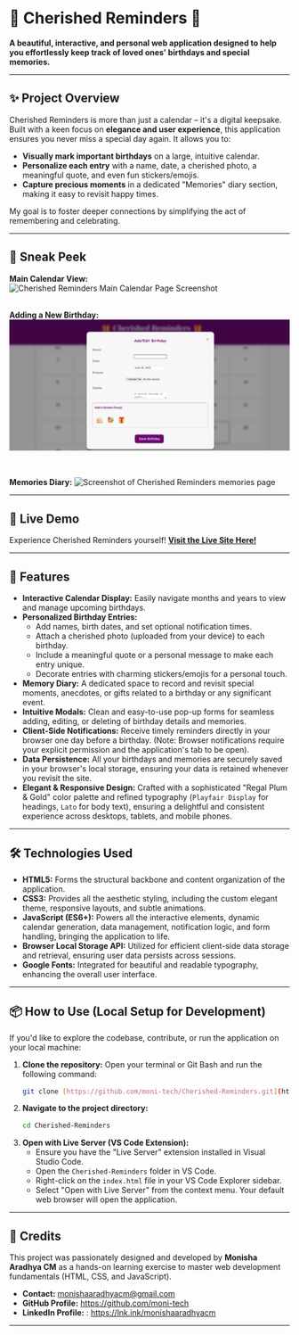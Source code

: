 # 🎁 Cherished Reminders 🎁

**A beautiful, interactive, and personal web application designed to help you effortlessly keep track of loved ones' birthdays and special memories.**

---

## ✨ Project Overview

Cherished Reminders is more than just a calendar – it's a digital keepsake. Built with a keen focus on **elegance and user experience**, this application ensures you never miss a special day again. It allows you to:

* **Visually mark important birthdays** on a large, intuitive calendar.
* **Personalize each entry** with a name, date, a cherished photo, a meaningful quote, and even fun stickers/emojis.
* **Capture precious moments** in a dedicated "Memories" diary section, making it easy to revisit happy times.

My goal is to foster deeper connections by simplifying the act of remembering and celebrating.

---

## 📸 Sneak Peek

**Main Calendar View:**
![Cherished Reminders Main Calendar Page Screenshot](images/calendar.png)

<br> **Adding a New Birthday:**
![Screenshot of Cherished Reminders add birthday modal](images/add-birthday.png)

<br>

**Memories Diary:**
![Screenshot of Cherished Reminders memories page](images/add-memories.png)


---

## 🚀 Live Demo

Experience Cherished Reminders yourself!
[**Visit the Live Site Here!**](https://moni-tech.github.io/Cherished-Reminders/)

---

## 🌟 Features

* **Interactive Calendar Display:** Easily navigate months and years to view and manage upcoming birthdays.
* **Personalized Birthday Entries:**
    * Add names, birth dates, and set optional notification times.
    * Attach a cherished photo (uploaded from your device) to each birthday.
    * Include a meaningful quote or a personal message to make each entry unique.
    * Decorate entries with charming stickers/emojis for a personal touch.
* **Memory Diary:** A dedicated space to record and revisit special moments, anecdotes, or gifts related to a birthday or any significant event.
* **Intuitive Modals:** Clean and easy-to-use pop-up forms for seamless adding, editing, or deleting of birthday details and memories.
* **Client-Side Notifications:** Receive timely reminders directly in your browser one day before a birthday. (Note: Browser notifications require your explicit permission and the application's tab to be open).
* **Data Persistence:** All your birthdays and memories are securely saved in your browser's local storage, ensuring your data is retained whenever you revisit the site.
* **Elegant & Responsive Design:** Crafted with a sophisticated "Regal Plum & Gold" color palette and refined typography (`Playfair Display` for headings, `Lato` for body text), ensuring a delightful and consistent experience across desktops, tablets, and mobile phones.

---

## 🛠️ Technologies Used

* **HTML5:** Forms the structural backbone and content organization of the application.
* **CSS3:** Provides all the aesthetic styling, including the custom elegant theme, responsive layouts, and subtle animations.
* **JavaScript (ES6+):** Powers all the interactive elements, dynamic calendar generation, data management, notification logic, and form handling, bringing the application to life.
* **Browser Local Storage API:** Utilized for efficient client-side data storage and retrieval, ensuring user data persists across sessions.
* **Google Fonts:** Integrated for beautiful and readable typography, enhancing the overall user interface.

---

## 📦 How to Use (Local Setup for Development)

If you'd like to explore the codebase, contribute, or run the application on your local machine:

1.  **Clone the repository:**
    Open your terminal or Git Bash and run the following command:
    ```bash
    git clone [https://github.com/moni-tech/Cherished-Reminders.git](https://github.com/moni-tech/Cherished-Reminders.git)
    ```
2.  **Navigate to the project directory:**
    ```bash
    cd Cherished-Reminders
    ```
3.  **Open with Live Server (VS Code Extension):**
    * Ensure you have the "Live Server" extension installed in Visual Studio Code.
    * Open the `Cherished-Reminders` folder in VS Code.
    * Right-click on the `index.html` file in your VS Code Explorer sidebar.
    * Select "Open with Live Server" from the context menu. Your default web browser will open the application.

---

## 🙏 Credits

This project was passionately designed and developed by **Monisha Aradhya CM** as a hands-on learning exercise to master web development fundamentals (HTML, CSS, and JavaScript).

* **Contact:** monishaaradhyacm@gmail.com 
* **GitHub Profile:** https://github.com/moni-tech
* **LinkedIn Profile:** : https://lnk.ink/monishaaradhyacm

---
